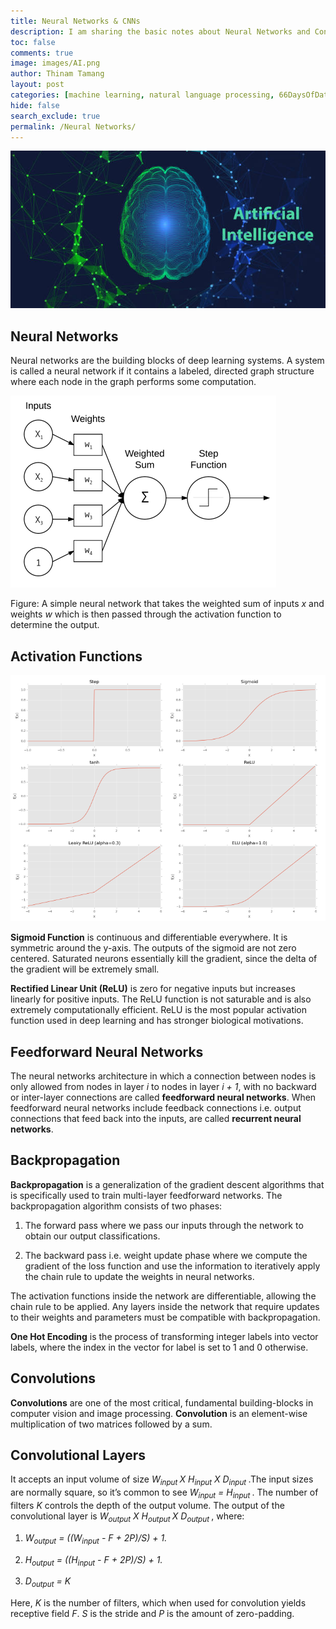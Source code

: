 ```yaml
---
title: Neural Networks & CNNs
description: I am sharing the basic notes about Neural Networks and Convolutional Neural Networks. 
toc: false
comments: true
image: images/AI.png
author: Thinam Tamang
layout: post
categories: [machine learning, natural language processing, 66DaysOfData, notes, neural networks]
hide: false
search_exclude: true
permalink: /Neural Networks/
---
```


![Image](https://github.com/ThinamXx/thinam.ai/blob/master/images/AI.jpg?raw=true)

## Neural Networks

Neural networks are the building blocks of deep learning systems. A system is called a neural network if it contains a labeled, directed graph structure where each node in the graph performs some computation.

![Image](https://github.com/ThinamXx/thinam.ai/blob/master/images/NN/image1.png?raw=true)

Figure: A simple neural network that takes the weighted sum of inputs *x* and weights *w* which is then passed through the activation function to determine the output.

## Activation Functions

![Image](https://github.com/ThinamXx/thinam.ai/blob/master/images/NN/image2.png?raw=true) 

**Sigmoid Function** is continuous and differentiable everywhere. It is symmetric around the y-axis. The outputs of the sigmoid are not zero centered. Saturated neurons essentially kill the gradient, since the delta of the gradient will be extremely small.

**Rectified Linear Unit (ReLU)** is zero for negative inputs but increases linearly for positive inputs. The ReLU function is not saturable and is also extremely computationally efficient. ReLU is the most popular activation function used in deep learning and has stronger biological motivations.

## Feedforward Neural Networks

The neural networks architecture in which a connection between nodes is only allowed from nodes in layer *i* to nodes in layer *i + 1*, with no backward or inter-layer connections are called **feedforward neural networks**. When feedforward neural networks include feedback connections i.e. output connections that feed back into the inputs, are called **recurrent neural networks**.

## Backpropagation

**Backpropagation** is a generalization of the gradient descent algorithms that is specifically used to train multi-layer feedforward networks. The backpropagation algorithm consists of two phases:

1.  The forward pass where we pass our inputs through the network to obtain our output classifications.

2.  The backward pass i.e. weight update phase where we compute the gradient of the loss function and use the information to iteratively apply the chain rule to update the weights in neural networks.

The activation functions inside the network are differentiable, allowing the chain rule to be applied. Any layers inside the network that require updates to their weights and parameters must be compatible with backpropagation.

**One Hot Encoding** is the process of transforming integer labels into vector labels, where the index in the vector for label is set to 1 and 0 otherwise.

## Convolutions

**Convolutions** are one of the most critical, fundamental building-blocks in computer vision and image processing. **Convolution** is an element-wise multiplication of two matrices followed by a sum.

## Convolutional Layers

It accepts an input volume of size *W<sub>input </sub>* *X H<sub>input</sub> X D<sub>input </sub>*.The input sizes are normally square, so it’s common to see *W<sub>input</sub> = H<sub>input </sub>*. The number of filters *K* controls the depth of the output volume. The output of the convolutional layer is *W<sub>output</sub> X H<sub>output </sub>* *X D<sub>output </sub>*, where:

1.  *W<sub>output</sub> = ((W<sub>input</sub> - F + 2P)/S) + 1.*

2.  *H<sub>output</sub> = ((H<sub>input</sub> - F + 2P)/S) + 1.*

3.  *D<sub>output</sub> = K*

Here, *K* is the number of filters, which when used for convolution yields receptive field *F*. *S* is the stride and *P* is the amount of zero-padding.
